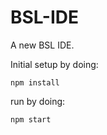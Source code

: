 # BSL-IDE
A new BSL IDE.

Initial setup by doing:
```
npm install
```

run by doing:
```
npm start
```

